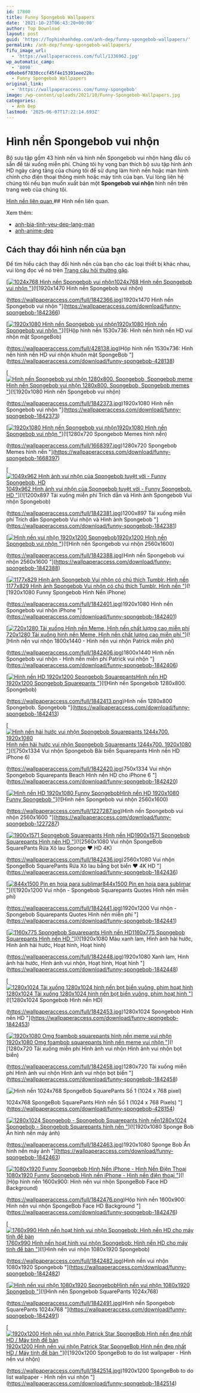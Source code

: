 ```yaml
---
id: 17800
title: Funny Spongebob Wallpapers
date: '2021-10-23T06:43:20+00:00'
author: Top Download
layout: post
guid: 'https://Tophinhanhdep.com/anh-dep/funny-spongebob-wallpapers/'
permalink: /anh-dep/funny-spongebob-wallpapers/
fifu_image_url:
  - 'https://wallpaperaccess.com/full/1336962.jpg'
wp_automatic_camp:
  - '8098'
e06ebe6f7830cccf45f4e15391eee22b:
  - Funny Spongebob Wallpapers
original_link:
  - 'https://wallpaperaccess.com/funny-spongebob'
image: /wp-content/uploads/2021/10/Funny-Spongebob-Wallpapers.jpg
categories:
  - Ảnh Đẹp
lastmod: '2025-06-07T17:22:14.693Z'
---
```

# Hình nền Spongebob vui nhộn

Bộ sưu tập gồm 43 hình nền và hình nền Spongebob vui nhộn hàng đầu có sẵn để tải xuống miễn phí. Chúng tôi hy vọng bạn thích bộ sưu tập hình ảnh HD ngày càng tăng của chúng tôi để sử dụng làm hình nền hoặc màn hình chính cho điện thoại thông minh hoặc máy tính của bạn. Vui lòng liên hệ chúng tôi nếu bạn muốn xuất bản một **Spongebob vui nhộn** hình nền trên trang web của chúng tôi.

[Hình nền liên quan ](#related) ## Hình nền liên quan.

   
 Xem thêm:

   
- [anh-bia-tinh-yeu-dep-lang-man](https://tophinhanhdep.com/anh-bia/anh-bia-tinh-yeu-dep-lang-man/)
- [anh-anime-dep](https://tophinhanhdep.com/anh-anime/anh-anime-dep/)

## Cách thay đổi hình nền của bạn

Để tìm hiểu cách thay đổi hình nền của bạn cho các loại thiết bị khác nhau, vui lòng đọc về nó trên [Trang câu hỏi thường gặp](https://tophinhanhdep.com/faq/).

  
[[![1024x768 Hình nền Spongebob vui nhộn](https://wallpaperaccess.com/full/1336962.jpg)1024x768 Hình nền Spongebob vui nhộn "](https://wallpaperaccess.com/download/funny-spongebob-1336962)](![1920x1470 Hình nền Spongebob vui nhộn)

(https://wallpaperaccess.com/full/1842366.jpg)1920x1470 Hình nền Spongebob vui nhộn "](https://wallpaperaccess.com/download/funny-spongebob-1842366)

[[![1920x1080 Hình nền Spongebob vui nhộn](https://wallpaperaccess.com/full/791303.jpg)1920x1080 Hình nền Spongebob vui nhộn "](https://wallpaperaccess.com/download/funny-spongebob-791303)](![Hộp hình nền 1530x736: Hình nền hình nền HD vui nhộn mặt SpongeBob)

(https://wallpaperaccess.com/full/428138.jpg)Hộp hình nền 1530x736: Hình nền hình nền HD vui nhộn khuôn mặt SpongeBob "](https://wallpaperaccess.com/download/funny-spongebob-428138)

[[![Hình nền Spongebob vui nhộn 1280x800.  Spongebob, Spongebob meme](https://wallpaperaccess.com/full/1842372.jpg)Hình nền Spongebob vui nhộn 1280x800. Spongebob, Spongebob memes "](https://wallpaperaccess.com/download/funny-spongebob-1842372)](![1920x1080 Hình nền Spongebob vui nhộn)

(https://wallpaperaccess.com/full/1842373.jpg)1920x1080 Hình nền Spongebob vui nhộn "](https://wallpaperaccess.com/download/funny-spongebob-1842373)

[[![1920x1080 Hình nền Spongebob vui nhộn](https://wallpaperaccess.com/full/1842375.jpg)1920x1080 Hình nền Spongebob vui nhộn "](https://wallpaperaccess.com/download/funny-spongebob-1842375)](![1280x720 Spongebob Memes hình nền)

(https://wallpaperaccess.com/full/1668397.jpg)1280x720 Spongebob Memes hình nền "](https://wallpaperaccess.com/download/funny-spongebob-1668397)

[[![1049x962 Hình ảnh vui nhộn của Spongebob tuyệt vời - Funny Spongebob, HD](https://wallpaperaccess.com/full/1842377.jpg)1049x962 Hình ảnh vui nhộn của Spongebob tuyệt vời - Funny Spongebob, HD "](https://wallpaperaccess.com/download/funny-spongebob-1842377)](![1200x897 Tải xuống miễn phí Trích dẫn và Hình ảnh Spongebob Vui nhộn Spongebob)

(https://wallpaperaccess.com/full/1842381.jpg)1200x897 Tải xuống miễn phí Trích dẫn Spongebob Vui nhộn và Hình ảnh Spongebob "](https://wallpaperaccess.com/download/funny-spongebob-1842381)

[[![Hình nền vui nhộn 1920x1200 Spongebob](https://wallpaperaccess.com/full/1842362.jpg)1920x1200 Hình nền Spongebob vui nhộn "](https://wallpaperaccess.com/download/funny-spongebob-1842362)](![Hình nền Spongebob vui nhộn 2560x1600)

(https://wallpaperaccess.com/full/1842388.jpg)Hình nền Spongebob vui nhộn 2560x1600 "](https://wallpaperaccess.com/download/funny-spongebob-1842388)

[[![1177x829 Hình ảnh Spongebob Vui nhộn có chú thích Tumblr.  Hình nền](https://wallpaperaccess.com/full/1842400.jpg)1177x829 Hình ảnh Spongebob Vui nhộn có chú thích Tumblr. Hình nền "](https://wallpaperaccess.com/download/funny-spongebob-1842400)](![1920x1080 Funny Spongebob Hình Nền iPhone)

(https://wallpaperaccess.com/full/1842401.jpg)1920x1080 Hình nền Spongebob vui nhộn iPhone "](https://wallpaperaccess.com/download/funny-spongebob-1842401)

[[![720x1280 Tải xuống Hình nền Meme, Hình nền chất lượng cao miễn phí](https://wallpaperaccess.com/full/1842403.png)720x1280 Tải xuống hình nền Meme, Hình nền chất lượng cao miễn phí "](https://wallpaperaccess.com/download/funny-spongebob-1842403)](![Hình nền vui nhộn 1800x1440 - Hình nền vui nhộn Patrick miễn phí)

(https://wallpaperaccess.com/full/1842406.jpg)1800x1440 Hình nền Spongebob vui nhộn - Hình nền miễn phí Patrick vui nhộn "](https://wallpaperaccess.com/download/funny-spongebob-1842406)

[[![Hình nền HD 1920x1200 Spongebob Squarepants](https://wallpaperaccess.com/full/1842407.jpg)Hình nền HD 1920x1200 Spongebob Squarepants "](https://wallpaperaccess.com/download/funny-spongebob-1842407)](![Hình nền Spongebob 1280x800.  Spongebob)

(https://wallpaperaccess.com/full/1842413.png)Hình nền 1280x800 Spongebob. Spongebob "](https://wallpaperaccess.com/download/funny-spongebob-1842413)

[[![Hình nền hài hước vui nhộn Spongebob Squarepants 1244x700.  1920x1080](https://wallpaperaccess.com/full/1842419.jpg)Hình nền hài hước vui nhộn Spongebob Squarepants 1244x700. 1920x1080 "](https://wallpaperaccess.com/download/funny-spongebob-1842419)](![750x1334 Vui nhộn Spongebob Bãi biển Squarepants Hình nền HD iPhone 6)

(https://wallpaperaccess.com/full/1842420.jpg)750x1334 Vui nhộn Spongebob Squarepants Beach Hình nền HD cho iPhone 6 "](https://wallpaperaccess.com/download/funny-spongebob-1842420)

[[![Hình nền HD 1920x1080 Funny Spongebob](https://wallpaperaccess.com/full/1842426.jpg)Hình nền HD 1920x1080 Funny Spongebob "](https://wallpaperaccess.com/download/funny-spongebob-1842426)](![Hình nền Spongebob vui nhộn 2560x1600)

(https://wallpaperaccess.com/full/1227287.jpg)Hình nền Spongebob vui nhộn 2560x1600 "](https://wallpaperaccess.com/download/funny-spongebob-1227287)

[[![1900x1571 Spongebob Squarepants Hình nền HD](https://wallpaperaccess.com/full/1227233.png)1900x1571 Spongebob Squarepants Hình nền HD "](https://wallpaperaccess.com/download/funny-spongebob-1227233)](![2560x1080 Vui nhộn SpongeBob SquarePants Rửa Xô lau Sponge ❤ HD 4K)

(https://wallpaperaccess.com/full/1842436.jpg)2560x1080 Vui nhộn SpongeBob SquarePants Rửa Xô lau bằng bọt biển ❤ 4K HD "](https://wallpaperaccess.com/download/funny-spongebob-1842436)

[[![844x1500 Pin en hoja para sublimar](https://wallpaperaccess.com/full/129751.jpg)844x1500 Pin en hoja para sublimar "](https://wallpaperaccess.com/download/funny-spongebob-129751)](![1920x1200 Vui nhộn - Spongebob Squarepants Quotes Hình nền miễn phí)

(https://wallpaperaccess.com/full/1842441.jpg)1920x1200 Vui nhộn - Spongebob Squarepants Quotes Hình nền miễn phí "](https://wallpaperaccess.com/download/funny-spongebob-1842441)

[[![1160x775 Spongebob Squarepants Hình nền HD](https://wallpaperaccess.com/full/1807188.jpg)1160x775 Spongebob Squarepants Hình nền HD "](https://wallpaperaccess.com/download/funny-spongebob-1807188)](![1920x1080 Màu xanh lam, Hình ảnh hài hước, Hình ảnh hài hước, Hoạt hình, Hoạt hình)

(https://wallpaperaccess.com/full/1842448.jpg)1920x1080 Xanh lam, Hình ảnh hài hước, Hình ảnh vui nhộn, Hoạt hình, Hoạt hình "](https://wallpaperaccess.com/download/funny-spongebob-1842448)

[[![1280x1024 Tải xuống 1280x1024 hình nền bọt biển vuông, phim hoạt hình](https://wallpaperaccess.com/full/1784327.png)1280x1024 Tải xuống 1280x1024 hình nền bọt biển vuông, phim hoạt hình "](https://wallpaperaccess.com/download/funny-spongebob-1784327)](![1280x1024 Spongebob Hình nền HD)

(https://wallpaperaccess.com/full/1842453.jpg)1280x1024 Spongebob Hình nền HD "](https://wallpaperaccess.com/download/funny-spongebob-1842453)

[[![1920x1080 Omg foambob squarepants hình nền meme vui nhộn](https://wallpaperaccess.com/full/172104.jpg)1920x1080 Omg foambob squarepants hình nền meme vui nhộn "](https://wallpaperaccess.com/download/funny-spongebob-172104)](![1280x720 Tải xuống miễn phí Hình ảnh vui nhộn Hình ảnh vui nhộn bọt biển)

(https://wallpaperaccess.com/full/1842458.jpg)1280x720 Tải xuống miễn phí Hình ảnh vui nhộn Hình ảnh vui nhộn bọt biển "](https://wallpaperaccess.com/download/funny-spongebob-1842458)

[![Hình nền 1024x768 SpongeBob SquarePants Số 1 (1024 x 768 pixel)](https://wallpaperaccess.com/full/428154.jpg)

1024x768 SpongeBob SquarePants Hình nền Số 1 (1024 x 768 Pixels) "](https://wallpaperaccess.com/download/funny-spongebob-428154)

[[![1280x1024 Spongebob - Spongebob Squarepants hình nền](https://wallpaperaccess.com/full/854997.jpg)1280x1024 Spongebob - Spongebob Squarepants hình nền "](https://wallpaperaccess.com/download/funny-spongebob-854997)](![1920x1080 Sponge Bob Ẩn hình nền máy ảnh)

(https://wallpaperaccess.com/full/1842463.jpg)1920x1080 Sponge Bob Ẩn hình nền máy ảnh "](https://wallpaperaccess.com/download/funny-spongebob-1842463)

[[![1080x1920 Funny Spongebob Hình Nền iPhone - Hình Nền Điện Thoại](https://wallpaperaccess.com/full/1842472.jpg)1080x1920 Funny Spongebob Hình nền iPhone - Hình nền điện thoại "](https://wallpaperaccess.com/download/funny-spongebob-1842472)](![Hộp hình nền 1600x900: Hình nền vui nhộn SpongeBob Face HD  Background)

(https://wallpaperaccess.com/full/1842476.png)Hộp hình nền 1600x900: Hình nền vui nhộn SpongeBob Face HD Background "](https://wallpaperaccess.com/download/funny-spongebob-1842476)

[[![1760x990 Hình nền hoạt hình vui nhộn Spongebob: Hình nền HD cho máy tính để bàn](https://wallpaperaccess.com/full/1842477.jpg)1760x990 Hình nền hoạt hình vui nhộn Spongebob: Hình nền HD cho máy tính để bàn "](https://wallpaperaccess.com/download/funny-spongebob-1842477)](![Hình nền vui nhộn 1080x1920 Spongebob)

(https://wallpaperaccess.com/full/1842482.jpg)Hình nền vui nhộn 1080x1920 Spongebob "](https://wallpaperaccess.com/download/funny-spongebob-1842482)

[[![Hình nền vui nhộn 1080x1920 Spongebob](https://wallpaperaccess.com/full/1807197.jpg)Hình nền vui nhộn 1080x1920 Spongebob "](https://wallpaperaccess.com/download/funny-spongebob-1807197)](![Hình nền Spongebob SquarePants 1024x768)

(https://wallpaperaccess.com/full/1842491.jpg)Hình nền Spongebob SquarePants 1024x768 "](https://wallpaperaccess.com/download/funny-spongebob-1842491)

[[![1920x1200 Hình nền vui nhộn Patrick Star SpongeBob Hình nền đẹp nhất HD / Máy tính để bàn](https://wallpaperaccess.com/full/1842500.jpg)1920x1200 Hình nền vui nhộn Patrick Star SpongeBob Hình nền đẹp nhất HD / Máy tính để bàn "](https://wallpaperaccess.com/download/funny-spongebob-1842500)](![1920x1200 SpongeBob to do list wallpaper - Hình nền vui nhộn)

(https://wallpaperaccess.com/full/1842514.jpg)1920x1200 SpongeBob to do list wallpaper - Hình nền vui nhộn "](https://wallpaperaccess.com/download/funny-spongebob-1842514)
